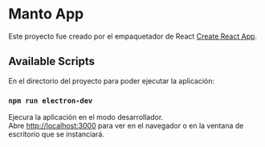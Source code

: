 # Manto App

Este proyecto fue creado por el empaquetador de React [Create React App](https://github.com/facebook/create-react-app).

## Available Scripts

En el directorio del proyecto para poder ejecutar la aplicación:

### `npm run electron-dev`

Ejecura la aplicación en el modo desarrollador.\
Abre [http://localhost:3000](http://localhost:3000) para ver en el navegador o en la ventana de escritorio que se instanciará.
